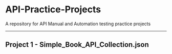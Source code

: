 # API-Practice-Projects
A repository for API Manual and Automation testing practice projects
______________________________________________________________________________________________________________________________
## Project 1 -  Simple_Book_API_Collection.json
 
 
